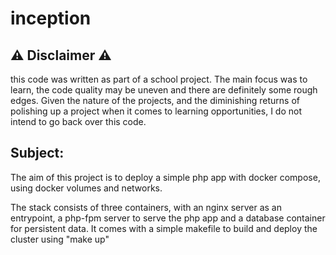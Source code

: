 # inception

## ⚠️ Disclaimer ⚠️

this code was written as part of a school project. The main focus was to learn, the code quality may be uneven and there are definitely some rough edges. Given the nature of the projects, and the diminishing returns of polishing up a project when it comes to learning opportunities, I do not intend to go back over this code.

## Subject:

The aim of this project is to deploy a simple php app with docker compose, using docker volumes and networks.

The stack consists of three containers, with an nginx server as an entrypoint, a php-fpm server to serve the php app and a database container for persistent data. It comes with a simple makefile to build and deploy the cluster using
"make up"
